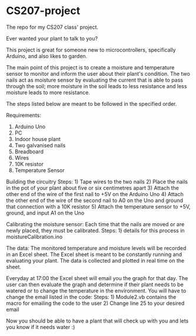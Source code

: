 # CS207-project
The repo for my CS207 class' project.

Ever wanted your plant to talk to you?

This project is great for someone new to microcontrollers, specifically Arduino, and also likes to garden. 

The main point of this project is to create a moisture and temperature sensor to monitor and inform the user about their plant's
condition. The two nails act as moisture sensor by evaluating the current that is able to pass through the soil; more moisture in the 
soil leads to less resistance and less moisture leads to more resistance.

The steps listed below are meant to be followed in the specified order. 

Requirements:
 1) Arduino Uno
 2) PC
 3) Indoor house plant
 4) Two galvanised nails
 5) Breadboard
 6) Wires
 7) 10K resistor
 8) Temperature Sensor
 
Building the circuitry
  Steps:
    1) Tape wires to the two nails
    2) Place the nails in the pot of your plant about five or six centimetres apart
    3) Attach the other end of the wire of the first nail to +5V on the Arduino Uno
    4) Attach the other end of the wire of the second nail to A0 on the Uno and ground that connection with a 10K resistor
    5) Attach the temperature sensor to +5V, ground, and input A1 on the Uno

Calibrating the moisture sensor:
  Each time that the nails are moved or are newly placed, they must be calibrated.
    Steps: 
    1) details for this process in moistureCalibration.ino
     
The data:
  The monitored temperature and moisture levels will be recorded in an Excel sheet. The Excel sheet is meant to be constantly running 
  and evaluating your plant. The data is collected and plotted in real time on the sheet. 
  
  Everyday at 17:00 the Excel sheet will email you the graph for that day. The user can then evaluate the graph and determine if their 
  plant needs to be watered or to change the temperature in the environment. You will have to change the email listed in the code:
    Steps:
      1) Module2.vb contains the macro for emailing the code to the user
      2) Change line 25 to your desired email
       
 Now you should be able to have a plant that will check up with you and lets you know if it needs water :)
